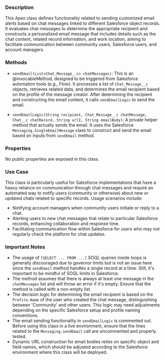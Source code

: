 ### Description

This Apex class defines functionality related to sending customized email alerts based on chat messages linked to different Salesforce object records. It evaluates chat messages to determine the appropriate recipient and constructs a personalized email message that includes details such as the chat content, related record information, and work location, aiming to facilitate communication between community users, Salesforce users, and account managers.

### Methods

- `sendEmail(List<Chat_Message__c> chatMessages)`: This is an @invocableMethod, designed to be triggered from Salesforce automation tools (e.g., Flow). It processes a list of `Chat_Message__c` objects, retrieves related data, and determines the email recipient based on the profile of the message creator. After determining the recipient and constructing the email content, it calls `sendEmailLogic` to send the email.

- `sendEmailLogic(String recipient, Chat_Message__c chatMessage, Chat__c chatRecord, String urlI, String emailBody)`: A private helper method that actually sends the email. It uses the Salesforce `Messaging.SingleEmailMessage` class to construct and send the email based on inputs from `sendEmail` method.

### Properties

No public properties are exposed in this class.

### Use Case

This class is particularly useful for Salesforce implementations that have a heavy reliance on communication through chat messages and require an automated way to notify users (community or otherwise) about new or updated chats related to specific records. Usage scenarios include:

- Notifying account managers when community users initiate or reply to a chat.
- Alerting users to new chat messages that relate to particular Salesforce records, enhancing collaboration and response time.
- Facilitating communication flow within Salesforce for users who may not regularly check the platform for chat updates.

### Important Notes

- The usage of `[SELECT ... FROM ...]` SOQL queries inside loops is generally discouraged due to governor limits but is not an issue here since the `sendEmail` method handles a single record at a time. Still, it's important to be mindful of SOQL limits in Salesforce.
- The method assumes that there is always at least one message in the `chatMessages` list and will throw an error if it's empty. Ensure that the method is called with a non-empty list.
- The decision logic for determining the email recipient is based on the `Profile.Name` of the user who created the chat message, distinguishing between 'Community' and other users. This logic may need adjustments depending on the specific Salesforce setup and profile naming conventions.
- The email sending functionality in `sendEmailLogic` is commented out. Before using this class in a live environment, ensure that the lines related to the `Messaging.sendEmail` call are uncommented and properly tested.
- Dynamic URL construction for email bodies relies on specific object and field names, which should be adjusted according to the Salesforce environment where this class will be deployed.